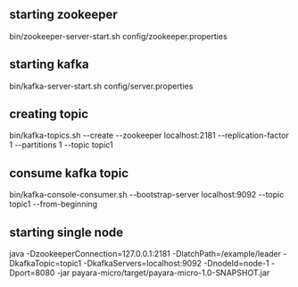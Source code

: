 
## starting zookeeper

bin/zookeeper-server-start.sh config/zookeeper.properties

## starting kafka

bin/kafka-server-start.sh config/server.properties

## creating topic

bin/kafka-topics.sh --create --zookeeper localhost:2181 --replication-factor 1 --partitions 1 --topic topic1

## consume kafka topic

bin/kafka-console-consumer.sh --bootstrap-server localhost:9092 --topic topic1 --from-beginning

## starting single node

java -DzookeeperConnection=127.0.0.1:2181 -DlatchPath=/example/leader -DkafkaTopic=topic1 -DkafkaServers=localhost:9092 -DnodeId=node-1 -Dport=8080 -jar payara-micro/target/payara-micro-1.0-SNAPSHOT.jar